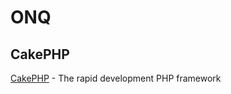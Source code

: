 ONQ
=======



CakePHP
----------------

[CakePHP](http://www.cakephp.org) - The rapid development PHP framework


